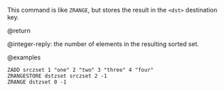 This command is like `ZRANGE`, but stores the result in the `<dst>` destination
key.

@return

@integer-reply: the number of elements in the resulting sorted set.

@examples

```cli
ZADD srczset 1 "one" 2 "two" 3 "three" 4 "four"
ZRANGESTORE dstzset srczset 2 -1
ZRANGE dstzset 0 -1
```
